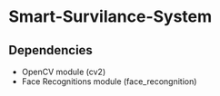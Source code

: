 # Smart-Survilance-System

## Dependencies
- OpenCV module (cv2)
- Face Recognitions module (face_recongnition)
